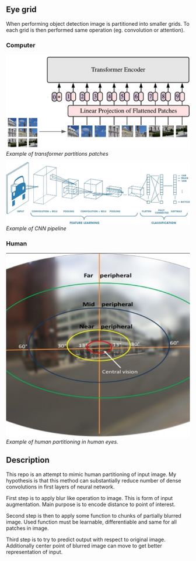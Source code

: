 ## Eye grid

When performing object detection image is partitioned into smaller grids. To each grid is then performed same operation (eg. convolution or attention).

### Computer
![image](img/transformer.jpg) *Example of transformer partitions patches*

![image](img/convolution.jpg) *Example of CNN pipeline*


### Human
![image](img/eye.jpg)*Example of human partitioning in human eyes.*


## Description
This repo is an attempt to mimic human partitioning of input image. My hypothesis is that this method can substantially reduce number of dense convolutions in first layers of neural network.

First step is to apply blur like operation to image. This is form of input augmentation. Main purpose is to encode distance to point of interest.

Second step is then to apply some function to chunks of partially blurred image. Used function must be learnable, differentiable and same for all patches in image.

Third step is to try to predict output with respect to original image. Additionally center point of blurred image can move to get better representation of input.